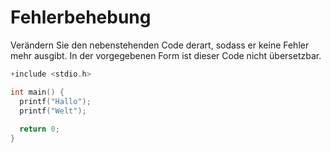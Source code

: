 # Fehlerbehebung

Verändern Sie den nebenstehenden Code derart, sodass er keine Fehler mehr ausgibt. 
In der vorgegebenen Form ist dieser Code nicht übersetzbar.

```cpp
+include <stdio.h>

int main() {
  printf("Hallo");
  printf("Welt");
  
  return 0;
}
```
